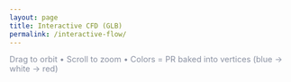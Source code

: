 ```yaml
---
layout: page
title: Interactive CFD (GLB)
permalink: /interactive-flow/
---
```


<!-- model-viewer runtime -->
<script type="module" src="https://unpkg.com/@google/model-viewer@latest/dist/model-viewer.min.js"></script>
<script nomodule src="https://unpkg.com/@google/model-viewer@latest/dist/model-viewer-legacy.js"></script>

<model-viewer
  src="{{ '/assets/flow/body_unlit.glb' | relative_url }}"
  alt="Bézier body colored by PR"
  camera-controls
  auto-rotate
  exposure="1.2"
  shadow-intensity="0"
  style="width:100%; height:82vh; background:#ffffff;"
  interaction-prompt="none">
</model-viewer>

<p style="color:#8a91a2; font-size:0.9rem; margin-top:0.6rem;">
  Drag to orbit • Scroll to zoom • Colors = PR baked into vertices (blue → white → red)
</p>
